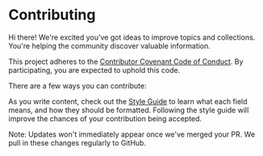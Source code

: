 # Contributing

Hi there! We're excited you've got ideas to improve topics and collections. You're helping the community discover valuable information.

This project adheres to the [Contributor Covenant Code of Conduct](CODE_OF_CONDUCT.md). By participating, you are expected to uphold this code.

There are a few ways you can contribute:

As you write content, check out the [Style Guide](./docs/stylegui.md) to learn what each field means, and how they should be formatted. Following the style guide will improve the chances of your contribution being accepted.

Note: Updates won't immediately appear once we've merged your PR. We pull in these changes regularly to GitHub.




